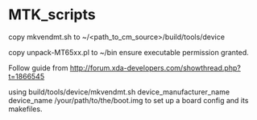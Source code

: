 # MTK_scripts

copy mkvendmt.sh to ~/<path_to_cm_source>/build/tools/device

copy unpack-MT65xx.pl to ~/bin ensure executable permission granted.

Follow guide from http://forum.xda-developers.com/showthread.php?t=1866545

using 
build/tools/device/mkvendmt.sh device_manufacturer_name device_name /your/path/to/the/boot.img
to set up a board config and its makefiles.
